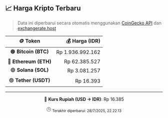 

<!-- HARGA_KRIPTO -->
## 📈 Harga Kripto Terbaru

> Data ini diperbarui secara otomatis menggunakan [CoinGecko API](https://www.coingecko.com/) dan [exchangerate.host](https://exchangerate.host/)

<div align="center">

| 🪙 Token | 💰 Harga (IDR) |
|:------:|---------------:|
| 🟠 **Bitcoin (BTC)**   | Rp 1.936.992.162 |
| 🔵 **Ethereum (ETH)**  | Rp 62.385.527 |
| 🟣 **Solana (SOL)**    | Rp 3.081.257 |
| 🟢 **Tether (USDT)**   | Rp 16.393 |

---

💱 **Kurs Rupiah (USD → IDR)**: Rp 16.385

🕒 <sub>Terakhir diperbarui: 28/7/2025, 22.22.13</sub>

</div>
<!-- /HARGA_KRIPTO -->